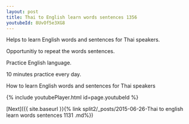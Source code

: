```yaml
---
layout: post
title: Thai to English learn words sentences 1356 
youtubeId: 8UvOf5e3XG8
---
```

 
 
Helps to learn English words and sentences for Thai speakers.

Opportunitiy to repeat the words sentences. 

Practice English language. 
 
10 minutes practice every day. 
 
How to learn English words and sentences for Thai speakers 
 
{% include youtubePlayer.html id=page.youtubeId %}
 
 
[Next]({{ site.baseurl }}{% link  split2/_posts/2015-06-26-Thai to english learn words sentences 1131 .md%})
 
